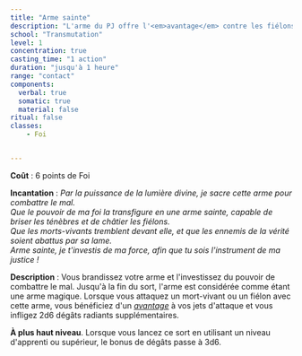 ```yaml
---
title: "Arme sainte"
description: "L'arme du PJ offre l'<em>avantage</em> contre les fiélons et les morts-vivants."
school: "Transmutation"
level: 1
concentration: true
casting_time: "1 action"
duration: "jusqu'à 1 heure"
range: "contact"
components:
  verbal: true
  somatic: true
  material: false
ritual: false
classes:
    - Foi


---
```

**Coût** : 6 points de Foi  

**Incantation** : *Par la puissance de la lumière divine, je sacre cette arme pour combattre le mal.*    
*Que le pouvoir de ma foi la transfigure en une arme sainte, capable de briser les ténèbres et de châtier les fiélons.*    
*Que les morts-vivants tremblent devant elle, et que les ennemis de la vérité soient abattus par sa lame.*    
*Arme sainte, je t'investis de ma force, afin que tu sois l'instrument de ma justice !*   

**Description** : Vous brandissez votre arme et l'investissez du pouvoir de combattre le mal. Jusqu'à la fin du sort, l'arme est considérée comme étant une arme magique. Lorsque vous attaquez un mort-vivant ou un fiélon avec cette arme, vous bénéficiez d'un [_avantage_](/utiliser-les-caracteristiques/#avantage-et-desavantage) à vos jets d'attaque et vous infligez 2d6 dégâts radiants supplémentaires.

**À plus haut niveau**. Lorsque vous lancez ce sort en utilisant un niveau d'apprenti ou supérieur, le bonus de dégâts passe à 3d6.
